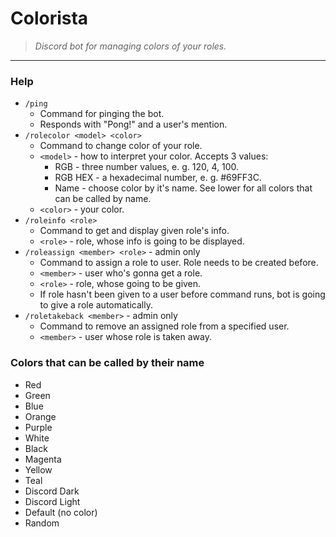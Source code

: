 # Colorista
>*Discord bot for managing colors of your roles.*
---
### Help

- `/ping`
    - Command for pinging the bot.
    - Responds with "Pong!" and a user's mention.
- `/rolecolor <model> <color>`
    - Command to change color of your role.
    - `<model>` - how to interpret your color. Accepts 3 values:
        - RGB - three number values, e. g. 120, 4, 100.
        - RGB HEX - a hexadecimal number, e. g. #69FF3C.
        - Name - choose color by it's name. See lower for all colors that can be called by name.
    - `<color>` - your color.
- `/roleinfo <role>`
    - Command to get and display given role's info.
    - `<role>` - role, whose info is going to be displayed.
- `/roleassign <member> <role>` - admin only
    - Command to assign a role to user. Role needs to be created before.
    - `<member>` - user who's gonna get a role.
    - `<role>` - role, whose going to be given.
    - If role hasn't been given to a user before command runs, bot is going to give a role automatically.
- `/roletakeback <member>` - admin only
    - Command to remove an assigned role from a specified user.
    - `<member>` - user whose role is taken away.

### Colors that can be called by their name
- Red
- Green
- Blue
- Orange
- Purple
- White
- Black
- Magenta
- Yellow
- Teal
- Discord Dark
- Discord Light
- Default (no color)
- Random